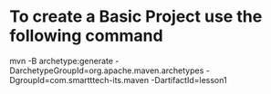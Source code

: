 # To create a Basic Project use the following command

mvn -B archetype:generate -DarchetypeGroupId=org.apache.maven.archetypes -DgroupId=com.smartttech-its.maven -DartifactId=lesson1